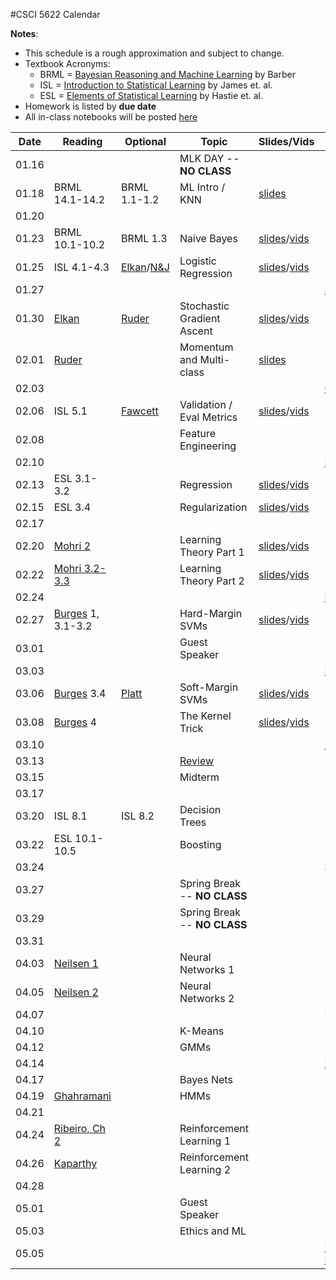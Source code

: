 #CSCI 5622 Calendar

**Notes**:
- This schedule is a rough approximation and subject to change.
- Textbook Acronyms: 
	- BRML = [Bayesian Reasoning and Machine Learning](http://web4.cs.ucl.ac.uk/staff/D.Barber/pmwiki/pmwiki.php?n=Brml.Online) by Barber 
	- ISL = [Introduction to Statistical Learning](http://www-bcf.usc.edu/~gareth/ISL/) by James et. al. 
	- ESL = [Elements of Statistical Learning](https://statweb.stanford.edu/~tibs/ElemStatLearn/) by Hastie et. al. 
- Homework is listed by **due date**
- All in-class notebooks will be posted [here](https://github.com/chrisketelsen/csci5622notebooks) 

| Date 		   | Reading         |  Optional   |                Topic             	 | Slides/Vids| Hmwk  	| 
|:------------:| ----------------| ------------|-------------------------------------|----------|-----------|
| 01.16        | 		         | 			   | MLK DAY -- **NO CLASS**			 |			|			| 
| 01.18        | BRML 14.1-14.2	 | BRML 1.1-1.2| ML Intro / KNN						 |												[slides](http://grandmaster.colorado.edu/~cketelsen/files/csci5622/slides/lesson01.pdf)		|			| 
| 01.20        |  				 |             | 									 |			|			| 
| 01.23        | BRML 10.1-10.2  | BRML 1.3    | Naive Bayes 						 |	[slides](http://grandmaster.colorado.edu/~cketelsen/files/csci5622/slides/lesson02.pdf)/[vids](https://www.youtube.com/playlist?list=PLnGW93UbO5Lw6kCrLHamfO1C6aO6cYn9e)										   														|	 	    | 
| 01.25        | ISL 4.1-4.3     | [Elkan](http://cseweb.ucsd.edu/~elkan/250B/logreg.pdf)/[N&J](http://ai.stanford.edu/~ang/papers/nips01-discriminativegenerative.pdf)                                            																			       | Logistic Regression			     |	[slides](http://grandmaster.colorado.edu/~cketelsen/files/csci5622/slides/lesson03.pdf)/[vids](https://www.youtube.com/playlist?list=PLnGW93UbO5LxLOescqOXFeiFMQiHKQpbc)										   														|		    | 
| 01.27        | 		         | 			   | 									 |			| 											[KNN](https://github.com/chrisketelsen/courses/blob/master/csci5622/homework/knn/assign.md)		| 
| 01.30        | [Elkan](http://cseweb.ucsd.edu/~elkan/250B/logreg.pdf)      |[Ruder](http://sebastianruder.com/optimizing-gradient-descent/)																				  			   | Stochastic Gradient Ascent 		 |	[slides](http://grandmaster.colorado.edu/~cketelsen/files/csci5622/slides/lesson04.pdf)/[vids](https://www.youtube.com/playlist?list=PLnGW93UbO5Lwf58whD9P7fjq5fbCgVVrp)		|			| 
| 02.01        | [Ruder](http://sebastianruder.com/optimizing-gradient-descent/)			 																	 | 			   | Momentum and Multi-class <!---(ECC in cl)-->|	[slides](http://grandmaster.colorado.edu/~cketelsen/files/csci5622/slides/lesson05.pdf)		|			| 
| 02.03        | 		         | 			   |  									 |			| [Groups](https://github.com/chrisketelsen/courses/blob/master/csci5622/project/assign.md)											  | 
| 02.06        | ISL 5.1		 | [Fawcett](http://people.inf.elte.hu/kiss/13dwhdm/roc.pdf)																				   | Validation / Eval Metrics 			 | [slides](http://grandmaster.colorado.edu/~cketelsen/files/csci5622/slides/lesson06.pdf)/[vids](https://www.youtube.com/playlist?list=PLnGW93UbO5Lz7Hml37jNzavVtwf8bp25L)         |			| 
| 02.08        | 				 | 			   | Feature Engineering 				 |	 		|			| 
| 02.10        | 		         | 			   |  									 |			| [LogReg](https://github.com/chrisketelsen/courses/blob/master/csci5622/homework/logreg/assign.md)	                                  | 
| 02.13        | ESL 3.1-3.2	 | 			   | Regression 			      		 |	[slides](http://grandmaster.colorado.edu/~cketelsen/files/csci5622/slides/lesson08.pdf)/[vids](https://www.youtube.com/playlist?list=PLnGW93UbO5LwR6IVtKAqSlzy4PjscOG1E)										   |		   | 
| 02.15        | ESL 3.4		 |             | Regularization						 |  [slides](http://grandmaster.colorado.edu/~cketelsen/files/csci5622/slides/lesson09.pdf)/[vids](https://www.youtube.com/playlist?list=PLnGW93UbO5Lwll_CxrMufMPNv6hH7g1Eg)       |			| 
| 02.17        | 		         | 			   | 									 |			|         	| 
| 02.20        | [Mohri 2](https://piazza.com/class_profile/get_resource/ixrtksejs0v6pp/izbrfxujamyrv)   														         | 			   | Learning Theory Part 1			     |   [slides](http://grandmaster.colorado.edu/~cketelsen/files/csci5622/slides/lesson10.pdf)/[vids](https://www.youtube.com/playlist?list=PLnGW93UbO5LxcXiFx1Nd14BnmxhYgYvx4)      |			| 
| 02.22        | [Mohri 3.2-3.3](https://piazza.com/class_profile/get_resource/ixrtksejs0v6pp/izbrfxujamyrv) 														     | 			   | Learning Theory Part 2				 |	 [slides](http://grandmaster.colorado.edu/~cketelsen/files/csci5622/slides/lesson11.pdf)/[vids](https://www.youtube.com/playlist?list=PLnGW93UbO5LwkHDDVrVrd2lrpq2VFLZgT)		|			| 
| 02.24        | 		         | 			   |  									 |			| [FeatEngr](https://github.com/chrisketelsen/courses/blob/master/csci5622/homework/feature_engineering/assign.md)	| 
| 02.27        | [Burges](https://www.microsoft.com/en-us/research/publication/a-tutorial-on-support-vector-machines-for-pattern-recognition/) 1, 3.1-3.2 		  |	     	    | Hard-Margin SVMs 	                  |	[slides](http://grandmaster.colorado.edu/~cketelsen/files/csci5622/slides/lesson12.pdf)/[vids](https://www.youtube.com/playlist?list=PLnGW93UbO5LyG2L7vKvw6BVqMHHI1oQPK)    	|			| 
| 03.01        | 				 | 			   | Guest Speaker 						 |	 		|			| 
| 03.03        | 		         | 			   |  									 |			| [Proposal](https://github.com/chrisketelsen/courses/blob/master/csci5622/project/assign.md)											| 
| 03.06        | [Burges](https://www.microsoft.com/en-us/research/publication/a-tutorial-on-support-vector-machines-for-pattern-recognition/) 3.4 													 | [Platt](https://www.microsoft.com/en-us/research/wp-content/uploads/2016/02/smo-book.pdf)												   | Soft-Margin SVMs    				 | 	[slides](http://grandmaster.colorado.edu/~cketelsen/files/csci5622/slides/lesson13.pdf)/[vids](https://www.youtube.com/playlist?list=PLnGW93UbO5LyxZBSLXWNTaix28Vz-8prB)		|			| 
| 03.08        | [Burges](https://www.microsoft.com/en-us/research/publication/a-tutorial-on-support-vector-machines-for-pattern-recognition/) 4 														 | 			   | The Kernel Trick 					 |	[slides](http://grandmaster.colorado.edu/~cketelsen/files/csci5622/slides/lesson13.pdf)/[vids](https://www.youtube.com/playlist?list=PLnGW93UbO5Lw1SWdEH96jbDSiAUolE-ms) 		|			| 
| 03.10        | 		         | 			   |  									 |			| [Learning](https://github.com/chrisketelsen/courses/blob/master/csci5622/homework/learnability/assign.md) 	| 
| 03.13        | 			     | 			   | [Review](https://github.com/chrisketelsen/courses/blob/master/csci5622/exam/midterm_info.md)								 |			|			| 
| 03.15        | 			     | 			   | Midterm							 |			|			| 
| 03.17        | 		         | 			   | 									 |			| 			| 
| 03.20        | ISL 8.1   		 | ISL 8.2	   | Decision Trees						 |	        | 			| 
| 03.22        | ESL 10.1-10.5	 | 			   | Boosting 							 |	        |			| 
| 03.24        | 		         | 			   | 									 |			| SVM       | 
| 03.27        | 			     | 			   | Spring Break -- **NO CLASS**		 |			|			| 
| 03.29        | 			     | 			   | Spring Break -- **NO CLASS**		 |			|			| 
| 03.31        | 			     | 			   | 									 |			|			| 
| 04.03        | [Neilsen 1](http://neuralnetworksanddeeplearning.com/chap1.html) 																				 | 			   | Neural Networks 1					 |			|			| 
| 04.05        | [Neilsen 2](http://neuralnetworksanddeeplearning.com/chap2.html) 																				 | 			   | Neural Networks 2					 |			|			| 
| 04.07        | 				 | 			   | 									 |			| Boosting	| 
| 04.10        | 				 |  		   | K-Means							 |			|			| 
| 04.12        | 				 | 			   | GMMs								 |			|			| 
| 04.14        | 				 | 			   | 									 |			| [Baseline](https://github.com/chrisketelsen/courses/blob/master/csci5622/project/assign.md)											| 
| 04.17        | 				 | 			   | Bayes Nets 						 |			|			| 
| 04.19        | [Ghahramani](http://mlg.eng.cam.ac.uk/zoubin/papers/ijprai.pdf) 																				 | 			   | HMMs								 |			|			| 
| 04.21        | 				 | 			   | 									 |			|			| 
| 04.24        | [Ribeiro, Ch 2](http://neuro.bstu.by/ai/To-dom/My_research/Papers-2.0/RL-tutorial/rlearn2.pdf)  												 | 			   | Reinforcement Learning 1			 |			|			| 
| 04.26        | [Kaparthy](http://karpathy.github.io/2016/05/31/rl/)																							 | 			   | Reinforcement Learning 2			 |			|			| 
| 04.28        | 				 | 			   | 									 |			|			| 
| 05.01        | 				 | 			   | Guest Speaker 						 |			|			| 
| 05.03        | 				 | 			   | Ethics and ML 						 |			|			| 
| 05.05        | 				 | 			   | 									 |			| [Project Due](https://github.com/chrisketelsen/courses/blob/master/csci5622/project/assign.md) 										   | 


